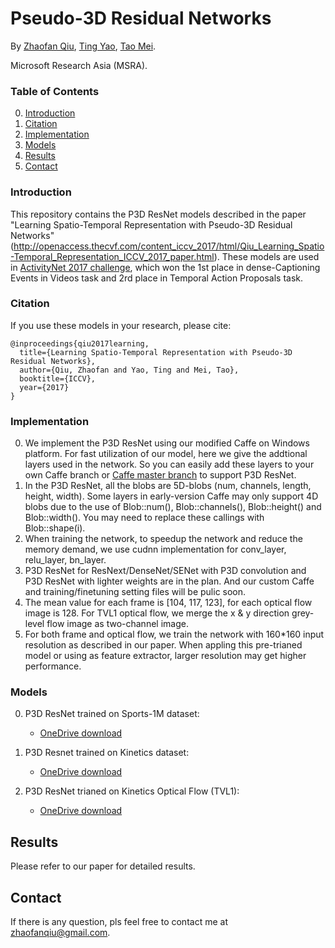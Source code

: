 # Pseudo-3D Residual Networks

By [Zhaofan Qiu](http://zhaofanqiu.deepfun.club/), [Ting Yao](http://tingyao.deepfun.club/), [Tao Mei](https://www.microsoft.com/en-us/research/people/tmei/).

Microsoft Research Asia (MSRA).

### Table of Contents
0. [Introduction](#introduction)
0. [Citation](#citation)
0. [Implementation](#disclaimer-and-known-issues)
0. [Models](#models)
0. [Results](#results)
0. [Contact](#contact)

### Introduction
This repository contains the P3D ResNet models described in the paper "Learning Spatio-Temporal Representation with Pseudo-3D Residual Networks" (http://openaccess.thecvf.com/content_iccv_2017/html/Qiu_Learning_Spatio-Temporal_Representation_ICCV_2017_paper.html). These models are used in [ActivityNet 2017 challenge](activity-net.org/challenges/2017/), which won the 1st place in dense-Captioning Events in Videos task and 2rd place in Temporal Action Proposals task.

### Citation

If you use these models in your research, please cite:

    @inproceedings{qiu2017learning,
      title={Learning Spatio-Temporal Representation with Pseudo-3D Residual Networks},
      author={Qiu, Zhaofan and Yao, Ting and Mei, Tao},
      booktitle={ICCV},
      year={2017}
    }

### Implementation
0. We implement the P3D ResNet using our modified Caffe on Windows platform. For fast utilization of our model, here we give the addtional layers used in the network. So you can easily add these layers to your own Caffe branch or [Caffe master branch](https://github.com/BVLC/caffe) to support P3D ResNet.
0. In the P3D ResNet, all the blobs are 5D-blobs (num, channels, length, height, width). Some layers in early-version Caffe may only support 4D blobs due to the use of Blob<Dtype>::num(), Blob<Dtype>::channels(), Blob<Dtype>::height() and Blob<Dtype>::width(). You may need to replace these callings with Blob<Dtype>::shape(i).
0. When training the network, to speedup the network and reduce the memory demand, we use cudnn implementation for conv_layer, relu_layer, bn_layer.
0. P3D ResNet for ResNext/DenseNet/SENet with P3D convolution and P3D ResNet with lighter weights are in the plan. And our custom Caffe and training/finetuning setting files will be pulic soon.
0. The mean value for each frame is [104, 117, 123], for each optical flow image is 128. For TVL1 optical flow, we merge the x & y direction grey-level flow image as two-channel image.
0. For both frame and optical flow, we train the network with 160*160 input resolution as described in our paper. When appling this pre-trianed model or using as feature extractor, larger resolution may get higher performance.

### Models
0. P3D ResNet trained on Sports-1M dataset:
	- [OneDrive download](https://1drv.ms/f/s!ApyV7qxhN8CmuD1Psuxnuo_vn01V)
    
0. P3D Resnet trained on Kinetics dataset:
	- [OneDrive download](https://1drv.ms/f/s!ApyV7qxhN8CmuEAUq95ZgyrjRvNU)

0. P3D ResNet trianed on Kinetics Optical Flow (TVL1):
	- [OneDrive download](https://1drv.ms/f/s!ApyV7qxhN8CmvWIeREkw7wdOkCkY)
    
## Results
Please refer to our paper for detailed results.

## Contact
If there is any question, pls feel free to contact me at zhaofanqiu@gmail.com.
